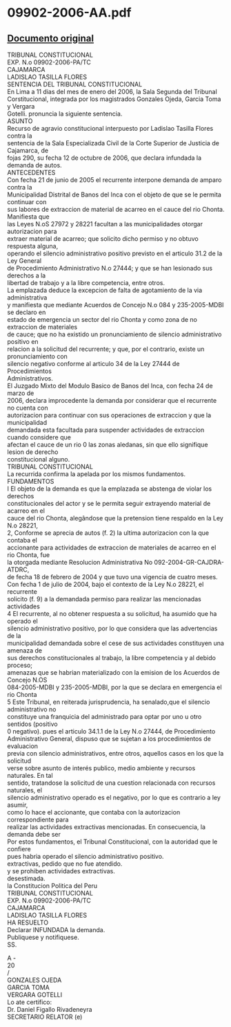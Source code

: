 
09902-2006-AA.pdf
=================
  
[Documento original](https://tc.gob.pe/jurisprudencia/2007/09902-2006-AA.pdf)  
---  
TRIBUNAL CONSTITUCIONAL  
EXP. N.o 09902-2006-PA/TC  
CAJAMARCA  
LADISLAO TASILLA FLORES  
SENTENCIA DEL TRIBUNAL CONSTITUCIONAL  
En Lima a 11 dias del mes de enero del 2006, la Sala Segunda del Tribunal  
Corstitucional, integrada por los magistrados Gonzales Ojeda, Garcia Toma y Vergara  
Gotelli. pronuncia la siguiente sentencia.  
ASUNTO  
Recurso de agravio constitucional interpuesto por Ladislao Tasilla Flores contra la  
sentencia de la Sala Especializada Civil de la Corte Superior de Justicia de Cajamarca, de  
fojas 290, su fecha 12 de octubre de 2006, que declara infundada la demanda de autos.  
ANTECEDENTES  
Con fecha 21 de junio de 2005 el recurrente interpone demanda de amparo contra la  
Municipalidad Distrital de Banos del Inca con el objeto de que se le permita continuar con  
sus labores de extraccion de material de acarreo en el cauce del rio Chonta. Manifiesta que  
las Leyes N.oS 27972 y 28221 facultan a las municipalidades otorgar autorizacion para  
extraer material de acarreo; que solicito dicho permiso y no obtuvo respuesta alguna,  
operando el silencio administrativo positivo previsto en el articulo 31.2 de la Ley General  
de Procedimiento Administrativo N.o 27444; y que se han lesionado sus derechos a la  
libertad de trabajo y a la libre competencia, entre otros.  
La emplazada deduce la excepcion de falta de agotamiento de la via administrativa  
y manifiesta que mediante Acuerdos de Concejo N.o 084 y 235-2005-MDBI se declaro en  
estado de emergencia un sector del rio Chonta y como zona de no extraccion de materiales  
de cauce; que no ha existido un pronunciamiento de silencio administrativo positivo en  
relacion a la solicitud del recurrente; y que, por el contrario, existe un pronunciamiento con  
silencio negativo conforme al articulo 34 de la Ley 27444 de Procedimientos  
Administrativos.  
El Juzgado Mixto del Modulo Basico de Banos del Inca, con fecha 24 de marzo de  
2006, declara improcedente la demanda por considerar que el recurrente no cuenta con  
autorizacion para continuar con sus operaciones de extraccion y que la municipalidad  
demandada esta facultada para suspender actividades de extraccion cuando considere que  
afectan el cauce de un rio 0 las zonas aledanas, sin que ello signifique lesion de derecho  
constitucional alguno.  
TRIBUNAL CONSTITUCIONAL  
La recurrida confirma la apelada por los mismos fundamentos.  
FUNDAMENTOS  
I El objeto de la demanda es que la emplazada se abstenga de violar los derechos  
constitucionales del actor y se le permita seguir extrayendo material de acarreo en el  
cauce del rio Chonta, alegândose que la pretension tiene respaldo en la Ley N.o 28221,  
2, Conforme se aprecia de autos (f. 2) la ultima autorizacion con la que contaba el  
accionante para actividades de extraccion de materiales de acarreo en el rio Chonta, fue  
la otorgada mediante Resolucion Administrativa No 092-2004-GR-CAJDRA-ATDRC,  
de fecha 18 de febrero de 2004 y que tuvo una vigencia de cuatro meses.  
Con fecha 1 de julio de 2004, bajo el contexto de la Ley N.o 28221, el recurrente  
solicito (f. 9) a la demandada permiso para realizar las mencionadas actividades  
4 El recurrente, al no obtener respuesta a su solicitud, ha asumido que ha operado el  
silencio administrativo positivo, por lo que considera que las advertencias de la  
municipalidad demandada sobre el cese de sus actividades constituyen una amenaza de  
sus derechos constitucionales al trabajo, la libre competencia y al debido proceso;  
amenazas que se habrian materializado con la emision de los Acuerdos de Concejo N.OS  
084-2005-MDBI y 235-2005-MDBI, por la que se declara en emergencia el rio Chonta  
5 Este Tribunal, en reiterada jurisprudencia, ha senalado,que el silencio administrativo no  
constituye una franquicia del administrado para optar por uno u otro sentidos (positivo  
0 negativo). pues el articulo 34.1.1 de la Ley N.o 27444, de Procedimiento  
Administrativo General, dispuso que se sujetan a los procedimientos de evaluacion  
previa con silencio administrativos, entre otros, aquellos casos en los que la solicitud  
verse sobre asunto de interés publico, medio ambiente y recursos naturales. En tal  
sentido, tratandose la solicitud de una cuestion relacionada con recursos naturales, el  
silencio administrativo operado es el negativo, por lo que es contrario a ley asumir,  
como lo hace el accionante, que contaba con la autorizacion correspondiente para  
realizar las actividades extractivas mencionadas. En consecuencia, la demanda debe ser  
Por estos fundamentos, el Tribunal Constitucional, con la autoridad que le confiere  
pues habria operado el silencio administrativo positivo.  
extractivas, pedido que no fue atendido.  
y se prohiben actividades extractivas.  
desestimada.  
la Constitucion Politica del Peru  
TRIBUNAL CONSTITUCIONAL  
EXP. N.o 09902-2006-PA/TC  
CAJAMARCA  
LADISLAO TASILLA FLORES  
HA RESUELTO  
Declarar INFUNDADA la demanda.  
Publiquese y notifiquese.  
SS.  
  
A -  
20  
/  
GONZALES OJEDA  
GARCIA TOMA  
VERGARA GOTELLI  
Lo ate certifico:  
Dr. Daniel Figallo Rivadeneyra  
SECRETARIO RELATOR (e)